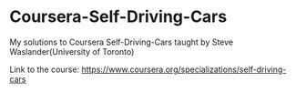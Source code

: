 # Coursera-Self-Driving-Cars
My solutions to Coursera Self-Driving-Cars taught by Steve Waslander(University of Toronto)

Link to the course: https://www.coursera.org/specializations/self-driving-cars
